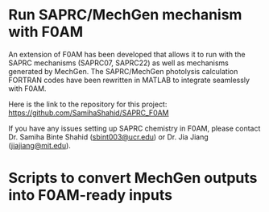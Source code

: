 # Run SAPRC/MechGen mechanism with F0AM

An extension of F0AM has been developed that allows it to run with the SAPRC mechanisms (SAPRC07, SAPRC22) as well as mechanisms generated by MechGen. The SAPRC/MechGen photolysis calculation FORTRAN codes have been rewritten in MATLAB to integrate seamlessly with F0AM.

Here is the link to the repository for this project: https://github.com/SamihaShahid/SAPRC_F0AM

If you have any issues setting up SAPRC chemistry in F0AM, please contact Dr. Samiha Binte Shahid (sbint003@ucr.edu) or Dr. Jia Jiang (jiajiang@mit.edu).


# Scripts to convert MechGen outputs into F0AM-ready inputs
